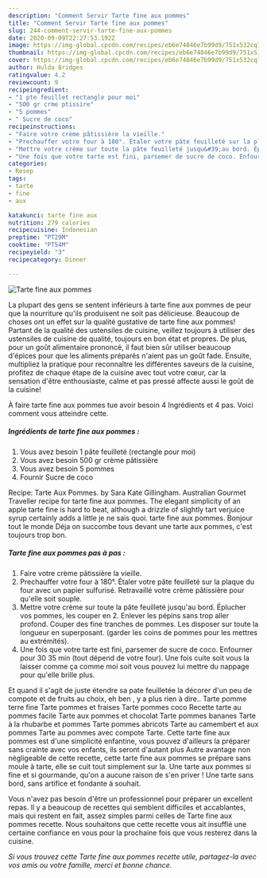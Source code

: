 ```yaml
---
description: "Comment Servir Tarte fine aux pommes"
title: "Comment Servir Tarte fine aux pommes"
slug: 244-comment-servir-tarte-fine-aux-pommes
date: 2020-09-09T22:27:53.192Z
image: https://img-global.cpcdn.com/recipes/eb6e74846e7b99d9/751x532cq70/tarte-fine-aux-pommes-photo-principale-de-la-recette.jpg
thumbnail: https://img-global.cpcdn.com/recipes/eb6e74846e7b99d9/751x532cq70/tarte-fine-aux-pommes-photo-principale-de-la-recette.jpg
cover: https://img-global.cpcdn.com/recipes/eb6e74846e7b99d9/751x532cq70/tarte-fine-aux-pommes-photo-principale-de-la-recette.jpg
author: Hulda Bridges
ratingvalue: 4.2
reviewcount: 9
recipeingredient:
- "1 pte feuillet rectangle pour moi"
- "500 gr crme ptissire"
- "5 pommes"
- " Sucre de coco"
recipeinstructions:
- "Faire votre crème pâtissière la vieille."
- "Prechauffer votre four à 180°. Étaler votre pâte feuilleté sur la plaque du four avec un papier sulfurisé. Retravaillé votre crème pâtissière pour qu&#39;elle soit souple."
- "Mettre votre crème sur toute la pâte feuilleté jusqu&#39;au bord. Éplucher vos pommes, les couper en 2. Enlever les pépins sans trop aller profond. Couper des fine tranches de pommes. Les disposer sur toute la longueur en superposant. (garder les coins de pommes pour les mettres au extrémités)."
- "Une fois que votre tarte est fini, parsemer de sucre de coco. Enfourner pour 30 35 min (tout dépend de votre four). Une fois cuite soit vous la laisser comme ça comme moi soit vous pouvez lui mettre du nappage pour qu&#39;elle brille plus."
categories:
- Resep
tags:
- tarte
- fine
- aux

katakunci: tarte fine aux 
nutrition: 279 calories
recipecuisine: Indonesian
preptime: "PT29M"
cooktime: "PT54M"
recipeyield: "3"
recipecategory: Dinner

---
```



![Tarte fine aux pommes](https://img-global.cpcdn.com/recipes/eb6e74846e7b99d9/751x532cq70/tarte-fine-aux-pommes-photo-principale-de-la-recette.jpg)

La plupart des gens se sentent inférieurs à tarte fine aux pommes de peur que la nourriture qu'ils produisent ne soit pas délicieuse. Beaucoup de choses ont un effet sur la qualité gustative de tarte fine aux pommes! Partant de la qualité des ustensiles de cuisine, veillez toujours à utiliser des ustensiles de cuisine de qualité, toujours en bon état et propres. De plus, pour un goût alimentaire prononcé, il faut bien sûr utiliser beaucoup d'épices pour que les aliments préparés n'aient pas un goût fade. Ensuite, multipliez la pratique pour reconnaître les différentes saveurs de la cuisine, profitez de chaque étape de la cuisine avec tout votre cœur, car la sensation d'être enthousiaste, calme et pas pressé affecte aussi le goût de la cuisine!

<!--inarticleads1-->

À faire tarte fine aux pommes tue avoir besoin 4 Ingrédients et 4 pas. Voici comment vous atteindre cette.

##### Ingrédients de tarte fine aux pommes :

1. Vous avez besoin 1 pâte feuilleté (rectangle pour moi)
1. Vous avez besoin 500 gr crème pâtissière
1. Vous avez besoin 5 pommes
1. Fournir  Sucre de coco


Recipe: Tarte Aux Pommes. by Sara Kate Gillingham. Australian Gourmet Traveller recipe for tarte fine aux pommes. The elegant simplicity of an apple tarte fine is hard to beat, although a drizzle of slightly tart verjuice syrup certainly adds a little je ne sais quoi. tarte fine aux pommes. Bonjour tout le monde Déja on succombe tous devant une tarte aux pommes, c&#39;est toujours trop bon. 

<!--inarticleads2-->

##### Tarte fine aux pommes pas à pas :

1. Faire votre crème pâtissière la vieille.
1. Prechauffer votre four à 180°. Étaler votre pâte feuilleté sur la plaque du four avec un papier sulfurisé. Retravaillé votre crème pâtissière pour qu&#39;elle soit souple.
1. Mettre votre crème sur toute la pâte feuilleté jusqu&#39;au bord. Éplucher vos pommes, les couper en 2. Enlever les pépins sans trop aller profond. Couper des fine tranches de pommes. Les disposer sur toute la longueur en superposant. (garder les coins de pommes pour les mettres au extrémités).
1. Une fois que votre tarte est fini, parsemer de sucre de coco. Enfourner pour 30 35 min (tout dépend de votre four). Une fois cuite soit vous la laisser comme ça comme moi soit vous pouvez lui mettre du nappage pour qu&#39;elle brille plus.


Et quand il s&#39;agit de juste étendre sa pate feuilletée la décorer d&#39;un peu de compote et de fruits au choix, eh ben , y a plus rien à dire.. Tarte pomme terre fine Tarte pommes et fraises Tarte pommes coco Recette tarte au pommes facile Tarte aux pommes et chocolat Tarte pommes bananes Tarte à la rhubarbe et pommes Tarte pommes abricots Tarte au camembert et aux pommes Tarte au pommes avec compote Tarte. Cette tarte fine aux pommes est d&#39;une simplicité enfantine, vous pouvez d&#39;ailleurs la préparer sans crainte avec vos enfants, ils seront d&#39;autant plus Autre avantage non négligeable de cette recette, cette tarte fine aux pommes se prépare sans moule à tarte, elle se cuit tout simplement sur la. Une tarte aux pommes si fine et si gourmande, qu&#39;on a aucune raison de s&#39;en priver ! Une tarte sans bord, sans artifice et fondante à souhait. 

<!--inarticleads1-->

<p>
Vous n'avez pas besoin d'être un professionnel pour préparer un excellent repas. Il y a beaucoup de recettes qui semblent difficiles et accablantes, mais qui restent en fait, assez simples parmi celles de Tarte fine aux pommes recette. Nous souhaitons que cette recette vous ait insufflé une certaine confiance en vous pour la prochaine fois que vous resterez dans la cuisine.
</p>

<p>
<i>Si vous trouvez cette Tarte fine aux pommes recette utile, partagez-la avec vos amis ou votre famille, merci et bonne chance.</i>
</p>
